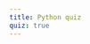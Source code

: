 ```yaml
---
title: Python quiz
quiz: true
---
```


<div class="p-5" id="quiz-content">
</div>

<script>
    quizStart('../questions.json', 'quiz-content');
</script>